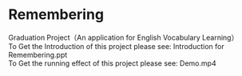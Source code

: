 # Remembering
Graduation Project（An application for English Vocabulary Learning）  
To Get the Introduction of this project please see: Introduction for Remembering.ppt  
To Get the running effect of this project please see: Demo.mp4
